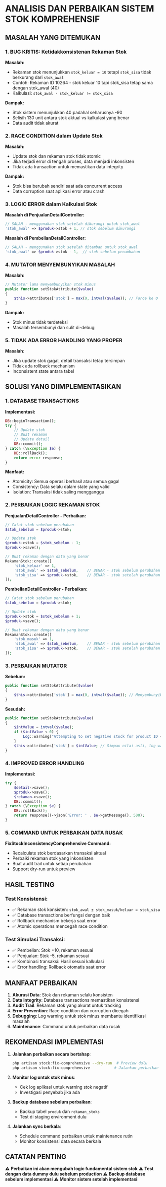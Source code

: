 # ANALISIS DAN PERBAIKAN SISTEM STOK KOMPREHENSIF

## MASALAH YANG DITEMUKAN

### 1. **BUG KRITIS: Ketidakkonsistenan Rekaman Stok**

**Masalah:**

-   Rekaman stok menunjukkan `stok_keluar = 10` tetapi `stok_sisa` tidak berkurang dari `stok_awal`
-   Contoh: Rekaman ID 10264 - stok keluar 10 tapi stok_sisa tetap sama dengan stok_awal (40)
-   Kalkulasi: `stok_awal - stok_keluar != stok_sisa`

**Dampak:**

-   Stok sistem menunjukkan 40 padahal seharusnya -90
-   Selisih 130 unit antara stok aktual vs kalkulasi yang benar
-   Data audit tidak akurat

### 2. **RACE CONDITION dalam Update Stok**

**Masalah:**

-   Update stok dan rekaman stok tidak atomic
-   Jika terjadi error di tengah proses, data menjadi inkonsisten
-   Tidak ada transaction untuk memastikan data integrity

**Dampak:**

-   Stok bisa berubah sendiri saat ada concurrent access
-   Data corruption saat aplikasi error atau crash

### 3. **LOGIC ERROR dalam Kalkulasi Stok**

**Masalah di PenjualanDetailController:**

```php
// SALAH - menggunakan stok setelah dikurangi untuk stok_awal
'stok_awal' => $produk->stok + 1, // stok sebelum dikurangi
```

**Masalah di PembelianDetailController:**

```php
// SALAH - menggunakan stok setelah ditambah untuk stok_awal
'stok_awal' => $produk->stok - 1,  // stok sebelum penambahan
```

### 4. **MUTATOR MENYEMBUNYIKAN MASALAH**

**Masalah:**

```php
// Mutator lama menyembunyikan stok minus
public function setStokAttribute($value)
{
    $this->attributes['stok'] = max(0, intval($value)); // Force ke 0
}
```

**Dampak:**

-   Stok minus tidak terdeteksi
-   Masalah tersembunyi dan sulit di-debug

### 5. **TIDAK ADA ERROR HANDLING YANG PROPER**

**Masalah:**

-   Jika update stok gagal, detail transaksi tetap tersimpan
-   Tidak ada rollback mechanism
-   Inconsistent state antara tabel

## SOLUSI YANG DIIMPLEMENTASIKAN

### 1. **DATABASE TRANSACTIONS**

**Implementasi:**

```php
DB::beginTransaction();
try {
    // Update stok
    // Buat rekaman
    // Update detail
    DB::commit();
} catch (\Exception $e) {
    DB::rollBack();
    return error response;
}
```

**Manfaat:**

-   Atomicity: Semua operasi berhasil atau semua gagal
-   Consistency: Data selalu dalam state yang valid
-   Isolation: Transaksi tidak saling mengganggu

### 2. **PERBAIKAN LOGIC REKAMAN STOK**

**PenjualanDetailController - Perbaikan:**

```php
// Catat stok sebelum perubahan
$stok_sebelum = $produk->stok;

// Update stok
$produk->stok = $stok_sebelum - 1;
$produk->save();

// Buat rekaman dengan data yang benar
RekamanStok::create([
    'stok_keluar' => 1,
    'stok_awal' => $stok_sebelum,    // BENAR - stok sebelum perubahan
    'stok_sisa' => $produk->stok,    // BENAR - stok setelah perubahan
]);
```

**PembelianDetailController - Perbaikan:**

```php
// Catat stok sebelum perubahan
$stok_sebelum = $produk->stok;

// Update stok
$produk->stok = $stok_sebelum + 1;
$produk->save();

// Buat rekaman dengan data yang benar
RekamanStok::create([
    'stok_masuk' => 1,
    'stok_awal' => $stok_sebelum,    // BENAR - stok sebelum perubahan
    'stok_sisa' => $produk->stok,    // BENAR - stok setelah perubahan
]);
```

### 3. **PERBAIKAN MUTATOR**

**Sebelum:**

```php
public function setStokAttribute($value)
{
    $this->attributes['stok'] = max(0, intval($value)); // Menyembunyikan minus
}
```

**Sesudah:**

```php
public function setStokAttribute($value)
{
    $intValue = intval($value);
    if ($intValue < 0) {
        Log::warning("Attempting to set negative stock for product ID {$this->id_produk}: {$intValue}");
    }
    $this->attributes['stok'] = $intValue; // Simpan nilai asli, log warning
}
```

### 4. **IMPROVED ERROR HANDLING**

**Implementasi:**

```php
try {
    $detail->save();
    $produk->save();
    $rekaman->save();
    DB::commit();
} catch (\Exception $e) {
    DB::rollBack();
    return response()->json('Error: ' . $e->getMessage(), 500);
}
```

### 5. **COMMAND UNTUK PERBAIKAN DATA RUSAK**

**FixStockInconsistencyComprehensive Command:**

-   Recalculate stok berdasarkan transaksi aktual
-   Perbaiki rekaman stok yang inkonsisten
-   Buat audit trail untuk setiap perubahan
-   Support dry-run untuk preview

## HASIL TESTING

### Test Konsistensi:

-   ✅ Rekaman stok konsisten: `stok_awal ± stok_masuk/keluar = stok_sisa`
-   ✅ Database transactions berfungsi dengan baik
-   ✅ Rollback mechanism bekerja saat error
-   ✅ Atomic operations mencegah race condition

### Test Simulasi Transaksi:

-   ✅ Pembelian: Stok +10, rekaman sesuai
-   ✅ Penjualan: Stok -5, rekaman sesuai
-   ✅ Kombinasi transaksi: Hasil sesuai kalkulasi
-   ✅ Error handling: Rollback otomatis saat error

## MANFAAT PERBAIKAN

1. **Akurasi Data**: Stok dan rekaman selalu konsisten
2. **Data Integrity**: Database transactions memastikan konsistensi
3. **Audit Trail**: Rekaman stok yang akurat untuk tracking
4. **Error Prevention**: Race condition dan corruption dicegah
5. **Debugging**: Log warning untuk stok minus membantu identifikasi masalah
6. **Maintenance**: Command untuk perbaikan data rusak

## REKOMENDASI IMPLEMENTASI

1. **Jalankan perbaikan secara bertahap**:

    ```bash
    php artisan stock:fix-comprehensive --dry-run  # Preview dulu
    php artisan stock:fix-comprehensive           # Jalankan perbaikan
    ```

2. **Monitor log untuk stok minus**:

    - Cek log aplikasi untuk warning stok negatif
    - Investigasi penyebab jika ada

3. **Backup database sebelum perbaikan**:

    - Backup tabel `produk` dan `rekaman_stoks`
    - Test di staging environment dulu

4. **Jalankan sync berkala**:
    - Schedule command perbaikan untuk maintenance rutin
    - Monitor konsistensi data secara berkala

## CATATAN PENTING

⚠️ **Perbaikan ini akan mengubah logic fundamental sistem stok**
⚠️ **Test dengan data dummy dulu sebelum production**
⚠️ **Backup database sebelum implementasi**
⚠️ **Monitor sistem setelah implementasi**
